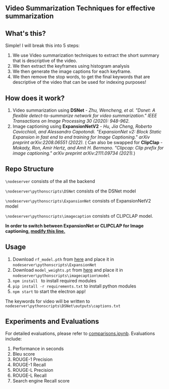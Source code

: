 ## Video Summarization Techniques for effective summarization

## What's this?
Simple! I will break this into 5 steps:
1) We use Video summarization techniques to extract the short summary that is descriptive of the video.
2) We then extract the keyframes using histogram analysis
3) We then generate the image captions for each keyframe.
4) We then remove the stop words, to get the final keywords that are descriptive of the video that can be used for indexing purposes!
   
## How does it work?
1) Video summarization using **DSNet** - *Zhu, Wencheng, et al. "Dsnet: A flexible detect-to-summarize network for video summarization." IEEE Transactions on Image Processing 30 (2020): 948-962.*
2) Image captioning using **ExpansionNetV2** - *Hu, Jia Cheng, Roberto Cavicchioli, and Alessandro Capotondi. "ExpansionNet v2: Block Static Expansion in fast end to end training for Image Captioning." arXiv preprint arXiv:2208.06551 (2022).* ( Can also be swapped for **ClipClap** - *Mokady, Ron, Amir Hertz, and Amit H. Bermano. "Clipcap: Clip prefix for image captioning." arXiv preprint arXiv:2111.09734 (2021).*)
 
## Repo Structure
`\nodeserver` consists of the all the backend

`\nodeserver\pythonscripts\DSNet` consists of the DSNet model

`\nodeserver\pythonscripts\ExpansionNet` consists of ExpansionNetV2 model

`\nodeserver\pythonscripts\imagecaption` consists of CLIPCLAP model.

**In order to switch between ExpansionNet or CLIPCLAP for Image captioning, [modify this line.](https://github.com/Intro-To-Deep-Learning-Systems/Using-Video-summarization-techniques-for-effective-search-indexing/blob/master/nodeserver/pythonscripts/server.py#L108)**

## Usage
1) Download `rf_model.pth` from [here](https://drive.google.com/drive/folders/1h9UY2VadIJYEA3lCyyd1C2j9u7qJWfgg?usp=share_link) and place it in `nodeserver\pythonscripts\ExpansionNet`
2) Download `model_weights.pt` from [here](https://drive.google.com/drive/folders/1h9UY2VadIJYEA3lCyyd1C2j9u7qJWfgg?usp=share_link) and place it in `nodeserver\pythonscripts\imagecaption\model`
3) `npm install ` to install required modules
4) `pip install -r requirements.txt` to install python modules
5) `npm start` to start the electron app!

The keywords for video will be written to `nodeserver\pythonscripts\DSNet\outputs\captions.txt`
## Experiments and Evaluations

For detailed evaluations, please refer to [comparisons.ipynb](comparisons.ipynb). Evaluations include:
1) Performance in seconds
2) Bleu score
3) ROUGE-1 Precision 
4) ROUGE-1 Recall
5) ROUGE-L Precision
6) ROUGE-L Recall
7) Search engine Recall score
